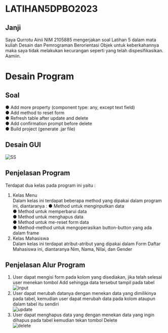 # LATIHAN5DPBO2023
## Janji
Saya Qurrotu Ainii NIM 2105885 mengerjakan soal Latihan 5 dalam mata kuliah Desain dan Pemrograman Berorientasi Objek untuk keberkahannya maka saya tidak melakukan kecurangan seperti yang telah dispesifikasikan. Aamiin.

# Desain Program

## Soal
● Add more property (component type: any, except text field)<br>
● Add method to reset form<br>
● Refresh table after update and delete<br>
● Add confirmation prompt before delete<br>
● Build project (generate .jar file)<br>

## Desain GUI
![SS](https://user-images.githubusercontent.com/119904110/228006088-1b00de28-e175-4a03-ab08-2dc3a104ce89.PNG)<br>

## Penjelasan Program
Terdapat dua kelas pada program ini yaitu : <br>
1. Kelas Menu <br>
Dalam kelas ini terdapat beberapa method yang dipakai dalam program ini, diantaranya :
● Method untuk menginputkan data<br>
● Method untuk memperbarui data<br>
● Method untuk menghapus data<br>
● Method untuk me-reset form data<br>
● Method-method untuk mengoperasikan button-button yang ada dalam frame<br>
2. Kelas Mahasiswa<br>
Dalam kelas ini terdapat atribut-atribut yang dipakai dalam Form Daftar Mahasiswa ini, diantaranya Nim, Nama, Nilai, dan Gender<br>

## Penjelasan Alur Program
1. User dapat mengisi form pada kolom yang disediakan, jika telah selesai user menekan tombol Add sehingga data tersebut tampil pada tabel<br>
![input](https://user-images.githubusercontent.com/119904110/228012350-78c3a77d-92f6-494d-ab42-3a84d230a246.PNG)<br>
2. User dapat merubah datanya dengan menekan data yang dimilikinya pada tabel, kemudian user dapat merubah data pada kolom ataupun dalam tabel itu sendiri<br>
![update](https://user-images.githubusercontent.com/119904110/228012470-d099f5d8-bd72-4ba1-a8c3-f1624dfd83cc.PNG)<br>
3. User dapat menghapus data yang dengan menekan data yang ingin dihapus pada tabel kemudian tekan tombol Delete<br>
![delete](https://user-images.githubusercontent.com/119904110/228012696-cb747508-290f-4ac9-b6f9-a4485897325a.PNG)<br>
